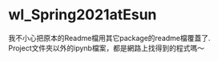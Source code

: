 # wl_Spring2021atEsun

我不小心把原本的Readme檔用其它package的readme檔覆蓋了.<br>
Project文件夾以外的ipynb檔案，都是網路上找得到的程式嗎～
